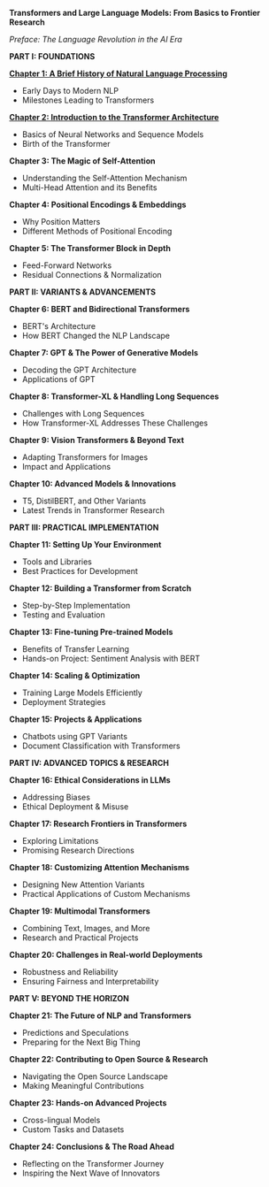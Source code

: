 **Transformers and Large Language Models: From Basics to Frontier Research**

*Preface: The Language Revolution in the AI Era*

**PART I: FOUNDATIONS**

**[Chapter 1: A Brief History of Natural Language Processing](part-1/chapter_1.md)**
- Early Days to Modern NLP
- Milestones Leading to Transformers

**[Chapter 2: Introduction to the Transformer Architecture](part-1/chapter_2.md)**
- Basics of Neural Networks and Sequence Models
- Birth of the Transformer

**Chapter 3: The Magic of Self-Attention**
- Understanding the Self-Attention Mechanism
- Multi-Head Attention and its Benefits

**Chapter 4: Positional Encodings & Embeddings**
- Why Position Matters
- Different Methods of Positional Encoding

**Chapter 5: The Transformer Block in Depth**
- Feed-Forward Networks
- Residual Connections & Normalization

**PART II: VARIANTS & ADVANCEMENTS**

**Chapter 6: BERT and Bidirectional Transformers**
- BERT's Architecture
- How BERT Changed the NLP Landscape

**Chapter 7: GPT & The Power of Generative Models**
- Decoding the GPT Architecture
- Applications of GPT

**Chapter 8: Transformer-XL & Handling Long Sequences**
- Challenges with Long Sequences
- How Transformer-XL Addresses These Challenges

**Chapter 9: Vision Transformers & Beyond Text**
- Adapting Transformers for Images
- Impact and Applications

**Chapter 10: Advanced Models & Innovations**
- T5, DistilBERT, and Other Variants
- Latest Trends in Transformer Research

**PART III: PRACTICAL IMPLEMENTATION**

**Chapter 11: Setting Up Your Environment**
- Tools and Libraries
- Best Practices for Development

**Chapter 12: Building a Transformer from Scratch**
- Step-by-Step Implementation
- Testing and Evaluation

**Chapter 13: Fine-tuning Pre-trained Models**
- Benefits of Transfer Learning
- Hands-on Project: Sentiment Analysis with BERT

**Chapter 14: Scaling & Optimization**
- Training Large Models Efficiently
- Deployment Strategies

**Chapter 15: Projects & Applications**
- Chatbots using GPT Variants
- Document Classification with Transformers

**PART IV: ADVANCED TOPICS & RESEARCH**

**Chapter 16: Ethical Considerations in LLMs**
- Addressing Biases
- Ethical Deployment & Misuse

**Chapter 17: Research Frontiers in Transformers**
- Exploring Limitations
- Promising Research Directions

**Chapter 18: Customizing Attention Mechanisms**
- Designing New Attention Variants
- Practical Applications of Custom Mechanisms

**Chapter 19: Multimodal Transformers**
- Combining Text, Images, and More
- Research and Practical Projects

**Chapter 20: Challenges in Real-world Deployments**
- Robustness and Reliability
- Ensuring Fairness and Interpretability

**PART V: BEYOND THE HORIZON**

**Chapter 21: The Future of NLP and Transformers**
- Predictions and Speculations
- Preparing for the Next Big Thing

**Chapter 22: Contributing to Open Source & Research**
- Navigating the Open Source Landscape
- Making Meaningful Contributions

**Chapter 23: Hands-on Advanced Projects**
- Cross-lingual Models
- Custom Tasks and Datasets

**Chapter 24: Conclusions & The Road Ahead**
- Reflecting on the Transformer Journey
- Inspiring the Next Wave of Innovators

